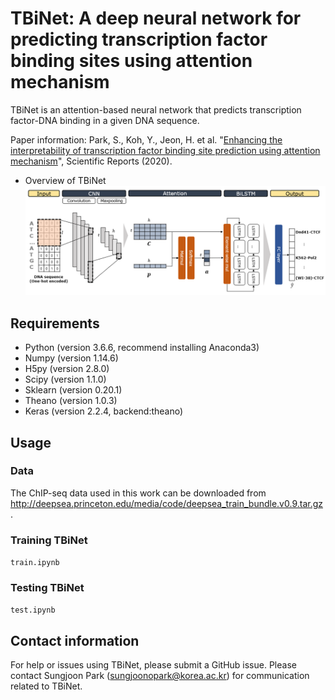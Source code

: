 # TBiNet: A deep neural network for predicting transcription factor binding sites using attention mechanism
TBiNet is an attention-based neural network that predicts transcription factor-DNA binding in a given DNA sequence.

Paper information: Park, S., Koh, Y., Jeon, H. et al. "[Enhancing the interpretability of transcription factor binding site prediction using attention mechanism](https://www.nature.com/articles/s41598-020-70218-4)", Scientific Reports (2020).

- Overview of TBiNet
![model image](TBiNet_overview.png)

## Requirements
- Python (version 3.6.6, recommend installing Anaconda3)
- Numpy (version 1.14.6)
- H5py (version 2.8.0)
- Scipy (version 1.1.0)
- Sklearn (version 0.20.1)
- Theano (version 1.0.3)
- Keras (version 2.2.4, backend:theano)

## Usage
### Data
The ChIP-seq data used in this work can be downloaded from <http://deepsea.princeton.edu/media/code/deepsea_train_bundle.v0.9.tar.gz>.

### Training TBiNet
`train.ipynb`

### Testing TBiNet
`test.ipynb`

## Contact information
For help or issues using TBiNet, please submit a GitHub issue. Please contact Sungjoon Park (sungjoonopark@korea.ac.kr) for communication related to TBiNet.
